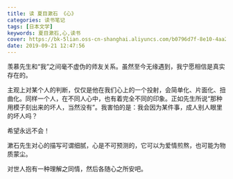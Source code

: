 ```yaml
---
title: 读 夏目漱石 《心》
categories: 读书笔记
tags: [日本文学]
keywords: 夏目漱石,心,读书
cover: https://bk-5lian.oss-cn-shanghai.aliyuncs.com/b0796d7f-8e10-4aa2-afd4-381a071812c8-1569041253668.jpeg
date: 2019-09-21 12:47:56
---
```


羡慕先生和“我”之间毫不虚伪的师友关系。虽然至今无缘遇到，我宁愿相信是真实存在的。

主观上对某个人的判断，仅仅是他在我们心上的一个投射，会简单化、片面化、扭曲化。同样一个人，在不同人心中，也有着完全不同的印象。正如先生所说“那种用模子刻出来的坏人，当然没有”。我害怕的是：我会因为某件事，成人别人眼里的坏人吗？

希望永远不会！

漱石先生对心的描写可谓细腻，心是不可预测的，它可以为爱情煎熬，也可能为物质蒙尘。

对世人抱有一种理解之同情，然后各随心之所安吧。